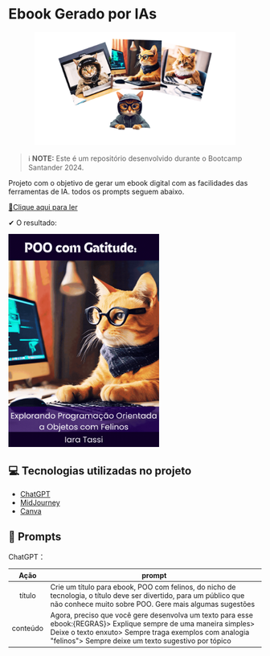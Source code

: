 
# Ebook Gerado por IAs

<p align="center">
<img 
    src=".github/assets/imags.png"
    width="400"  
/>
</p>


> ℹ️ **NOTE:** Este é um repositório desenvolvido durante o Bootcamp Santander 2024.

Projeto com o objetivo de gerar um ebook digital com as facilidades das ferramentas de IA. todos os prompts
seguem abaixo.

<a href="https://github.com/IaraTassi/projeto-ebook-gerado-por-I-A-s/blob/main/output/Ebook%20-%20POO%20com%20Gatitude.pdf" title="View PDF now"> 📕Clique aqui para ler</a>

✔ O resultado:
<br>

<img src=".github/assets/Ebook - POO com Gatitude.gif" width="300">


## 💻 Tecnologias utilizadas no projeto

- [ChatGPT](https://chat.openai.com/)
- [MidJourney](https://www.midjourney.com/app/)
- [Canva](https://www.canva.com/)

## 🧠 Prompts

ChatGPT：

|   Ação   | prompt                                                                                                                                                                                                                            |
| :------: | --------------------------------------------------------------------------------------------------------------------------------------------------------------------------------------------------------------------------------- |
|  título  | Crie um título para ebook, POO com felinos, do nicho de tecnologia, o título deve ser divertido, para um público que não conhece muito sobre POO. Gere mais algumas sugestões                                                     |
| conteúdo | Agora, preciso que você gere desenvolva um texto para esse ebook:{REGRAS}> Explique sempre de uma maneira simples> Deixe o texto enxuto> Sempre traga exemplos com analogia "felinos"> Sempre deixe um texto sugestivo por tópico |
